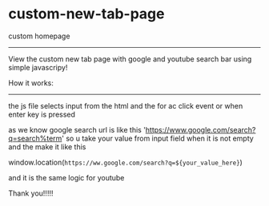 # custom-new-tab-page
custom homepage
__________________

View the custom new tab page 
with google and youtube search bar
using simple javascripy!

How it works:
___________

the js file selects input from the html 
and the for ac click event or when enter key is pressed

as we know google search url is like this 'https://www.google.com/search?q=search%term'
so u take your value from input field when it is not empty and the make it like this

window.location(`https://ww.google.com/search?q=${your_value_here}`)

and it is the same logic for youtube

Thank you!!!!!
